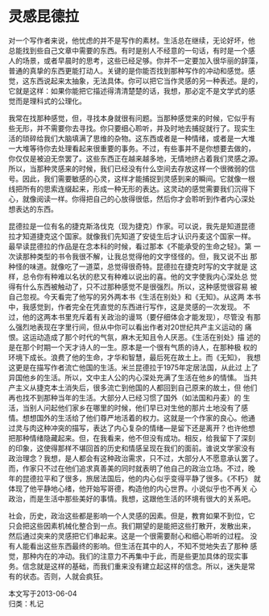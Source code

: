 灵感昆德拉
==========

对一个写作者来说，他忧虑的并不是写作的素材。生活总在继续，无论好坏，他
总能找到些自己文章中需要的东西。有时是别人不经意的一句话，有时是一个感
人的场景，或者早晨时的思考，这些已经足够。你并不一定要加入很华丽的辞藻，
普通的真挚的东西更能打动人。关键的是你能否找到那种写作的冲动和感觉。感
觉，这东西说起来太抽象，无法具体。你可以把它当作灵感的另一种表述。是的，
它就是这样：如果你能把它描述得清清楚楚的话，我想，那必定不是文学式的感
觉而是理科式的公理化。

我常在找那种感觉，但，寻找本身就很有问题。当那种感觉来的时候，它似乎有
些无形，并不需要你去寻找。你只要细心聆听，并及时地去捕捉就行了。现实生
活的琐碎给我们大脑填满了思维的杂物。这东西或者是一种情绪，或者是一大堆
一大堆等待你去处理看起来很重要的事务。不过，有些事并不是你想要去做的，
你仅仅是被迫无奈罢了。这些东西正在越来越多地，无情地挤占着我们灵感之源。
所以，当那种灵感来的时候，我们已经没有什么空间去存放这样一个很微弱的信
号。因此，我们需要敏感的心灵，这样才能捕捉到灵感到来的瞬间。它就像一根
线把所有的思索连缀起来，形成一种无形的表达。这灵动的感觉需要我们沉得下
心，就像阅读一样。你得把自己的心放得很低，然后你才会聆听到作者内心深处
想表达的东西。

昆德拉是一位有名的捷克斯洛伐克（现为捷克）作家。可以说，我先是知道昆德
拉才知道捷克这个国家。就像我们先知道了安徒生后才认识丹麦这个国家一样。
最早读昆德拉的作品是在念本科的时候，看过那本《不能承受的生命之轻》。第
一次读那种类型的书令我很不解，让我总觉得他的文字怪怪的。但，我又说不出
那种怪的味道。就像吃了一道菜，总觉得很奇特。昆德拉在捷克时写的文字就是
这样，总令你有种难以名状的悲又有种难以说出的喜。他的文字使我内心深处总
觉得有什么东西被触动了，只不过那种感觉不是很强烈。所以，这种感觉很容易
被自己忽视。今天看完了他写的另外两本书《生活在别处》和《无知》。从这两
本书中，我感觉到，作者完全在凭直觉的东西进行写作，这是灵感的一次发现。
不过，他的这两本书里充斥着有关政治的谩骂（要仔细体会才能发现），尽管没
有那么强烈地表现在字里行间，但从中你可以看出作者对20世纪共产主义运动的
痛恨。这运动造成了那个时代的气氛，麻木无知且令人厌恶。《生活在别处》描
述的是在那个时期一个天才诗人的一生。原本是一个很有气质的诗人，在那种极
权的环境下成长。浪费了他的生命，才华和智慧，最后死在故土上。而《无知》，
我想这更是在描写作者流亡他国的生活。米兰昆德拉于1975年定居法国，从此过
上了异国他乡的生活。所以，文中主人公的内心深处充满了生活在他乡的情愫。
当共产主义从捷克本土消失后，很多流亡到他国的人都回到自己原来的故土，但
他们再也找不到那种当年的生活。大部分人已经习惯了国外（如法国和丹麦）的
生活，当别人问起他们家乡在哪里的时候，他们早已对生他的那片土地没有了感
情。想想国外的生活给了他们尊严地活着的权力。这就是一个作家的良心。他通
过灵与肉这种冲突的描写，表达了内心复杂的情绪―是留下还是离开？也许他想
把那种情绪隐藏起来。但，在我看来，他不但没有成功。相反，给我留下了深刻
的印象，这使得那样不堪回首的历史和情感呈现在我们的面前。谁说文学家没有
政治理念？我想，是人都会有这种政治需求，只不过，大部分人不愿意承认罢了。
而，作家只不过在他们追求真善美的同时就表明了他自己的政治立场。不过，晚
年的昆德拉平和了很多，旅居法国后，他的内心似乎变得平静了很多。《不朽》
就体现了他平静地心绪，他开始写哥德，构造他的内心世界。小说似乎也不再关
心政治，而是生活中那些美好的事情。我想，这跟他生活的环境有很大的关系吧。

社会，历史，政治这些都是影响一个人灵感的因素。但是，教育如果不到位，它
只会把这些因素机械化整合到一点。我们期望的是能把这些打散开，发散出来，
然后通过突来的灵感把它们串起来。这是一个很需要耐心和细心聆听的过程。
没有人能看出这些东西最终的影响。但生活在其中的人，不知不觉地失去了那种
感觉，那种内在的冲动。我们的注意力不再集中于此，而是些更加具体的现实事
务。信念就是这样的基础，而我们重来没有建立起这样的信念。所以，迷失是常
有的状态。否则，人就会疯狂。

本文写于2013-06-04  
归类：札记
